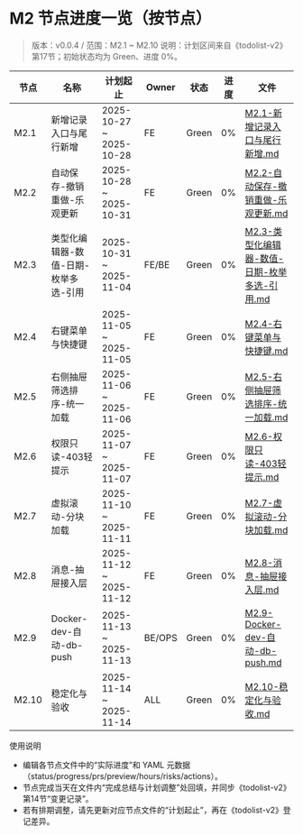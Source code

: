 # M2 节点进度一览（按节点）

> 版本：v0.0.4 / 范围：M2.1 ~ M2.10
> 说明：计划区间来自《todolist-v2》第17节；初始状态均为 Green、进度 0%。

| 节点 | 名称 | 计划起止 | Owner | 状态 | 进度 | 文件 |
|---|---|---|---|---|---|---|
| M2.1 | 新增记录入口与尾行新增 | 2025-10-27 ~ 2025-10-28 | FE | Green | 0% | [M2.1-新增记录入口与尾行新增.md](./M2.1-新增记录入口与尾行新增.md) |
| M2.2 | 自动保存-撤销重做-乐观更新 | 2025-10-28 ~ 2025-10-31 | FE | Green | 0% | [M2.2-自动保存-撤销重做-乐观更新.md](./M2.2-自动保存-撤销重做-乐观更新.md) |
| M2.3 | 类型化编辑器-数值-日期-枚举多选-引用 | 2025-10-31 ~ 2025-11-04 | FE/BE | Green | 0% | [M2.3-类型化编辑器-数值-日期-枚举多选-引用.md](./M2.3-类型化编辑器-数值-日期-枚举多选-引用.md) |
| M2.4 | 右键菜单与快捷键 | 2025-11-05 ~ 2025-11-05 | FE | Green | 0% | [M2.4-右键菜单与快捷键.md](./M2.4-右键菜单与快捷键.md) |
| M2.5 | 右侧抽屉筛选排序-统一加载 | 2025-11-06 ~ 2025-11-06 | FE | Green | 0% | [M2.5-右侧抽屉筛选排序-统一加载.md](./M2.5-右侧抽屉筛选排序-统一加载.md) |
| M2.6 | 权限只读-403轻提示 | 2025-11-07 ~ 2025-11-07 | FE | Green | 0% | [M2.6-权限只读-403轻提示.md](./M2.6-权限只读-403轻提示.md) |
| M2.7 | 虚拟滚动-分块加载 | 2025-11-10 ~ 2025-11-11 | FE | Green | 0% | [M2.7-虚拟滚动-分块加载.md](./M2.7-虚拟滚动-分块加载.md) |
| M2.8 | 消息-抽屉接入层 | 2025-11-12 ~ 2025-11-12 | FE | Green | 0% | [M2.8-消息-抽屉接入层.md](./M2.8-消息-抽屉接入层.md) |
| M2.9 | Docker-dev-自动-db-push | 2025-11-13 ~ 2025-11-13 | BE/OPS | Green | 0% | [M2.9-Docker-dev-自动-db-push.md](./M2.9-Docker-dev-自动-db-push.md) |
| M2.10 | 稳定化与验收 | 2025-11-14 ~ 2025-11-14 | ALL | Green | 0% | [M2.10-稳定化与验收.md](./M2.10-稳定化与验收.md) |

使用说明
- 编辑各节点文件中的“实际进度”和 YAML 元数据（status/progress/prs/preview/hours/risks/actions）。
- 节点完成当天在文件内“完成总结与计划调整”处回填，并同步《todolist-v2》第14节“变更记录”。
- 若有排期调整，请先更新对应节点文件的“计划起止”，再在《todolist-v2》登记差异。